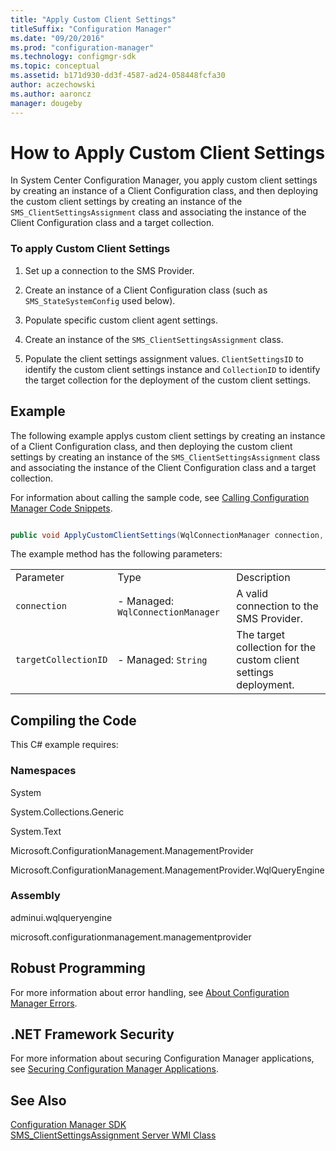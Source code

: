 ```yaml
---
title: "Apply Custom Client Settings"
titleSuffix: "Configuration Manager"
ms.date: "09/20/2016"
ms.prod: "configuration-manager"
ms.technology: configmgr-sdk
ms.topic: conceptual
ms.assetid: b171d930-dd3f-4587-ad24-058448fcfa30
author: aczechowski
ms.author: aaroncz
manager: dougeby
---
```

# How to Apply Custom Client Settings
In System Center Configuration Manager, you apply custom client settings by creating an instance of a Client Configuration class, and then deploying the custom client settings by creating an instance of the `SMS_ClientSettingsAssignment` class and associating the instance of the Client Configuration class and a target collection.  

### To apply Custom Client Settings  

1.  Set up a connection to the SMS Provider.  

2.  Create an instance of a Client Configuration class (such as `SMS_StateSystemConfig` used below).  

3.  Populate specific custom client agent settings.  

4.  Create an instance of the `SMS_ClientSettingsAssignment` class.  

5.  Populate the client settings assignment values. `ClientSettingsID` to identify the custom client settings instance and `CollectionID` to identify the target collection for the deployment of the custom client settings.  

## Example  
 The following example applys custom client settings by creating an instance of a Client Configuration class, and then deploying the custom client settings by creating an instance of the `SMS_ClientSettingsAssignment` class and associating the instance of the Client Configuration class and a target collection.  

 For information about calling the sample code, see [Calling Configuration Manager Code Snippets](../../../../develop/core/understand/calling-code-snippets.md).  

```c#  

public void ApplyCustomClientSettings(WqlConnectionManager connection,                                                                                    string targetCollectionID){    try    {        // Create a new instance of specific client agent settings (in this case State Messaging) .        IResultObject newCustomClientAgentSettings = connection.CreateEmbeddedObjectInstance("SMS_StateSystemConfig");        // Populate specific custom client agent settings.        newCustomClientAgentSettings["BulkSendInterval"].IntegerValue = 120;        newCustomClientAgentSettings["BulkSendIntervalHigh"].IntegerValue = 5;        newCustomClientAgentSettings["BulkSendIntervalLow"].IntegerValue = 30;                        // Create a new array list to hold the custom client agent settings object(s).               List<IResultObject> tempAgentConfigurationsArray = new List<IResultObject>();        // Add the custom client agent settings embedded object to the local array list.        tempAgentConfigurationsArray.Add(newCustomClientAgentSettings);        // Create a new instance of SMS_ClientSettings.        IResultObject newClientSettings = connection.CreateInstance("SMS_ClientSettings");        // Populate the client agent settings.        newClientSettings["Name"].StringValue = "Custom State Messaging Configuration";        // Add the array of custom client agent settinsg object(s) to the AgentConfigurations property.        newClientSettings.SetArrayItems("AgentConfigurations", tempAgentConfigurationsArray);        // Save and retrieve the new instance of SMS_ClientSettings.        newClientSettings.Put();        newClientSettings.Get();        // Get the SettingsID value of the new SMS_ClientSettings instance.        Int32 SettingsID = newClientSettings["SettingsID"].IntegerValue;            // Create a new instance of SMS_ClientSettingsAssignment.        IResultObject newClientSettingsAssignment = connection.CreateInstance("SMS_ClientSettingsAssignment");        // Populate the client settings assignment values.        // ClientSettingsID to identify the custom client settings.        // CollectionID to identify the target collection for the custom client settings.        newClientSettingsAssignment["ClientSettingsID"].IntegerValue = SettingsID;        newClientSettingsAssignment["CollectionID"].StringValue = targetCollectionID;        // Save the new instance of the client settings assignment.        newClientSettingsAssignment.Put();    }    catch (SmsException ex)    {        Console.WriteLine("Failed. Error: " + ex.InnerException.Message);    }}  

```  

 The example method has the following parameters:  

||||  
|-|-|-|  
|Parameter|Type|Description|  
|`connection`|-   Managed: `WqlConnectionManager`|A valid connection to the SMS Provider.|  
|`targetCollectionID`|-   Managed: `String`|The target collection for the custom client settings deployment.|  

## Compiling the Code  
 This C# example requires:  

### Namespaces  
 System  

 System.Collections.Generic  

 System.Text  

 Microsoft.ConfigurationManagement.ManagementProvider  

 Microsoft.ConfigurationManagement.ManagementProvider.WqlQueryEngine  

### Assembly  
 adminui.wqlqueryengine  

 microsoft.configurationmanagement.managementprovider  

## Robust Programming  
 For more information about error handling, see [About Configuration Manager Errors](../../../../develop/core/understand/about-configuration-manager-errors.md).  

## .NET Framework Security  
 For more information about securing Configuration Manager applications, see [Securing Configuration Manager Applications](../../../../develop/core/understand/securing-configuration-manager-applications.md).  

## See Also  
 [Configuration Manager SDK](../../../../develop/core/misc/system-center-configuration-manager-sdk.md)   
 [SMS_ClientSettingsAssignment Server WMI Class](../../../../develop/reference/core/clients/config/sms_clientsettingsassignment-server-wmi-class.md)
